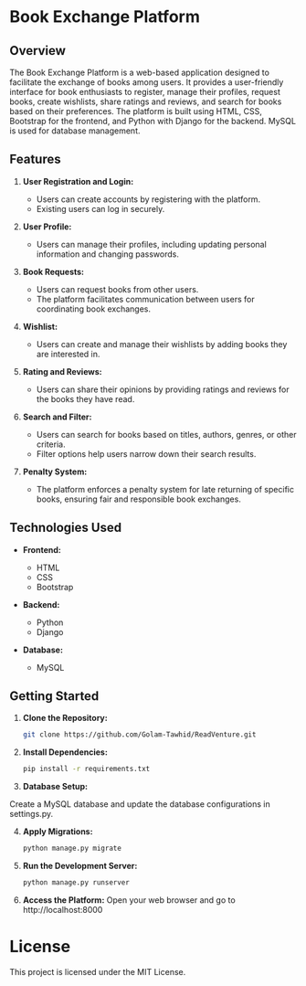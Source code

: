 # Book Exchange Platform

## Overview

The Book Exchange Platform is a web-based application designed to facilitate the exchange of books among users. It provides a user-friendly interface for book enthusiasts to register, manage their profiles, request books, create wishlists, share ratings and reviews, and search for books based on their preferences. The platform is built using HTML, CSS, Bootstrap for the frontend, and Python with Django for the backend. MySQL is used for database management.

## Features

1. **User Registration and Login:**
   - Users can create accounts by registering with the platform.
   - Existing users can log in securely.

2. **User Profile:**
   - Users can manage their profiles, including updating personal information and changing passwords.

3. **Book Requests:**
   - Users can request books from other users.
   - The platform facilitates communication between users for coordinating book exchanges.

4. **Wishlist:**
   - Users can create and manage their wishlists by adding books they are interested in.

5. **Rating and Reviews:**
   - Users can share their opinions by providing ratings and reviews for the books they have read.

6. **Search and Filter:**
   - Users can search for books based on titles, authors, genres, or other criteria.
   - Filter options help users narrow down their search results.

7. **Penalty System:**
   - The platform enforces a penalty system for late returning of specific books, ensuring fair and responsible book exchanges.

## Technologies Used

- **Frontend:**
  - HTML
  - CSS
  - Bootstrap

- **Backend:**
  - Python
  - Django

- **Database:**
  - MySQL

## Getting Started

1. **Clone the Repository:**
   ```bash
   git clone https://github.com/Golam-Tawhid/ReadVenture.git

2. **Install Dependencies:**
   ```bash
   pip install -r requirements.txt

3. **Database Setup:**

  Create a MySQL database and update the database configurations in settings.py.

4. **Apply Migrations:**

   ```bash
   python manage.py migrate

5. **Run the Development Server:**
   ```bash
   python manage.py runserver

6. **Access the Platform:**
   Open your web browser and go to http://localhost:8000


# License
This project is licensed under the MIT License.
